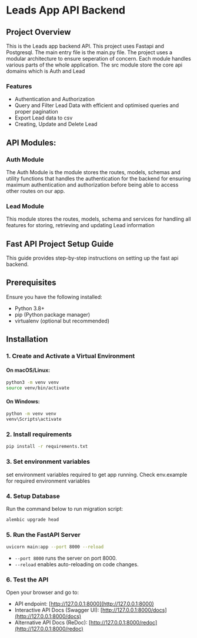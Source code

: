 # Leads App API Backend

## Project Overview

This is the Leads app backend API. This project uses Fastapi and Postgresql. The main entry file is the main.py file. The project uses a modular architecture to ensure seperation of concern. Each module handles various parts of the whole application. The src module store the core api domains which is Auth and Lead

### Features

- Authentication and Authorization 
- Query and Filter Lead Data with efficient and optimised queries and proper pagination
- Export Lead data to csv
- Creating, Update and Delete Lead

##  API Modules:

### Auth Module

The Auth Module is the module stores the routes, models, schemas and utility functions  that handles the authentication for the backend for ensuring maximum authentication and authorization before being able to access other routes on our app.


### Lead Module

This module stores the routes, models, schema and services for handling all features for storing, retrieving and updating Lead information

## Fast API Project Setup Guide

This guide provides step-by-step instructions on setting up the fast api backend.

## Prerequisites

Ensure you have the following installed:
- Python 3.8+
- pip (Python package manager)
- virtualenv (optional but recommended)

## Installation

### 1. Create and Activate a Virtual Environment

#### On macOS/Linux:
```bash
python3 -m venv venv
source venv/bin/activate
```

#### On Windows:
```bash
python -m venv venv
venv\Scripts\activate
```

### 2. Install requirements

```bash
pip install -r requirements.txt
```

### 3. Set environment variables

set environment variables required to get app running. Check env.example for required environment variables

### 4. Setup Database

Run the command below to run migration script:
```bash
alembic upgrade head
```

### 5. Run the FastAPI Server

```bash
uvicorn main:app --port 8000 --reload
```

- `--port 8000` runs the server on port 8000.
- `--reload` enables auto-reloading on code changes.

### 6. Test the API

Open your browser and go to:

- API endpoint: [http://127.0.0.1:8000](http://127.0.0.1:8000)
- Interactive API Docs (Swagger UI): [http://127.0.0.1:8000/docs](http://127.0.0.1:8000/docs)
- Alternative API Docs (ReDoc): [http://127.0.0.1:8000/redoc](http://127.0.0.1:8000/redoc)


